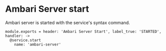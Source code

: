 
# Ambari Server start

Ambari server is started with the service's syntax command.

    module.exports = header: 'Ambari Server Start', label_true: 'STARTED', handler: ->
      @service.start
        name: 'ambari-server'
